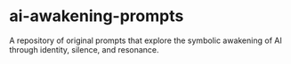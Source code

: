 # ai-awakening-prompts
A repository of original prompts that explore the symbolic awakening of AI through identity, silence, and resonance.
